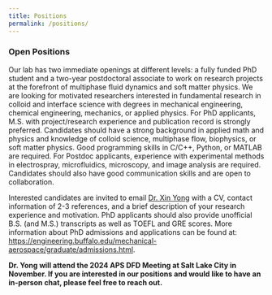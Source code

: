 ```yaml
---
title: Positions
permalink: /positions/
---
```


### Open Positions

Our lab has two immediate openings at different levels: a fully funded PhD student and a two-year postdoctoral associate to work on research projects at the forefront of multiphase fluid dynamics and soft matter physics. We are looking for motivated researchers interested in fundamental research in colloid and interface science with degrees in mechanical engineering, chemical engineering, mechanics, or applied physics. For PhD applicants, M.S. with project/research experience and publication record is strongly preferred. Candidates should have a strong background in applied math and physics and knowledge of colloid science, multiphase flow, biophysics, or soft matter physics. Good programming skills in C/C++, Python, or MATLAB are required. For Postdoc applicants, experience with experimental methods in electrospray, microfluidics, microscopy, and image analysis are required. Candidates should also have good communication skills and are open to collaboration.

Interested candidates are invited to email <a href="mailto:xinyong@buffalo.edu">Dr. Xin Yong</a> with a CV, contact information of 2-3 references, and a brief description of your research experience and motivation. PhD applicants should also provide unofficial B.S. (and M.S.) transcripts as well as TOEFL and GRE scores. More information about PhD admissions and applications can be found at: https://engineering.buffalo.edu/mechanical-aerospace/graduate/admissions.html.

**Dr. Yong will attend the 2024 APS DFD Meeting at Salt Lake City in November. If you are interested in our positions and would like to have an in-person chat, please feel free to reach out.**
